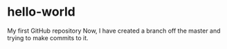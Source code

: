 # hello-world
My first GitHub repository
Now, I have created a branch off the master and trying to make commits to it.

